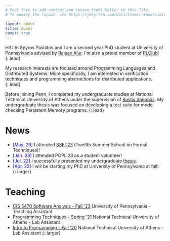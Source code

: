 ```yaml
---
# Feel free to add content and custom Front Matter to this file.
# To modify the layout, see https://jekyllrb.com/docs/themes/#overriding-theme-defaults

layout: about
title: About
cover: true
---
```


Hi! I'm Spyros Pavlatos and I am a second year PhD student at University of Pennsylvania advised by [Rajeev Alur](https://www.cis.upenn.edu/~alur/). I'm also a proud member of [PLClub](https://www.cis.upenn.edu/~plclub/)!
{:.lead}

My research interests are focused around Programming Languages and Distributed Systems. More specifically, I am interested in verification techniques and programming abstractions for distributed applications.
{:.lead}

Before joining Penn, I completed my undergraduate studies at National Technical University of Athens under the supervision of [Kostis Sagonas](https://user.it.uu.se/~kostis/). My undergraduate thesis was focused on developing a test suite for model checking Persistent Memory programs.
{:.lead}

# News
- <span style="color:blue">[May. 23] </span> I attended [SSFT23](https://fm.csl.sri.com/SSFT23/) (Twelfth Summer School on Formal Techniques)!
- <span style="color:blue">[Jan. 23] </span> I attended POPL'23 as a student volunteer!
- <span style="color:blue">[Jul. 22] </span> I successfully presented my undergraduate [thesis](http://artemis.cslab.ece.ntua.gr:8080/jspui/bitstream/123456789/18415/1/thesis.pdf).
- <span style="color:blue">[Apr. 22] </span> I will be starting my PhD at University of Pennsylvania at fall!
{:.larger}

# Teaching

- [CIS 5470 Software Analysis - Fall '23](https://software-analysis-class.org/) University of Pennsylvania - Teaching Assistant
- [Programming Techniques - Spring '21](https://courses.softlab.ntua.gr/progtech/2021a/) National Technical University of Athens - Lab Assistant
- [Intro to Programming - Fall '20](https://courses.softlab.ntua.gr/progintro/2020b/) National Technical University of Athens - Lab Assistant
{:.larger}
